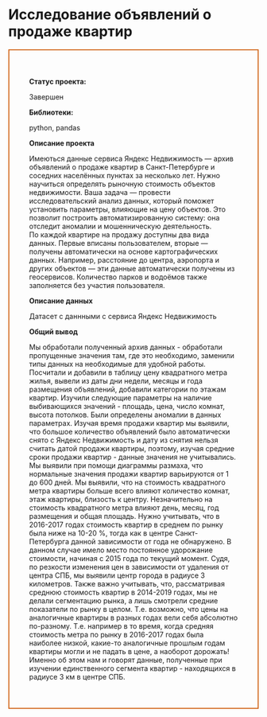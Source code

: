 # Исследование объявлений о продаже квартир

<div style="border:solid Chocolate 2px; padding: 40px">
    
**Статус проекта:**

Завершен

**Библиотеки:**

python, pandas

**Описание проекта**
   
Имеються данные сервиса Яндекс Недвижимость — архив объявлений о продаже квартир в Санкт-Петербурге и соседних населённых пунктах за несколько лет. Нужно научиться определять рыночную стоимость объектов недвижимости. Ваша задача — провести исследовательский анализ данных, который поможет установить параметры, влияющие на цену объектов. Это позволит построить автоматизированную систему: она отследит аномалии и мошенническую деятельность.  
По каждой квартире на продажу доступны два вида данных. Первые вписаны пользователем, вторые — получены автоматически на основе картографических данных. Например, расстояние до центра, аэропорта и других объектов — эти данные автоматически получены из геосервисов. Количество парков и водоёмов также заполняется без участия пользователя. 
    
**Описание данных**
   
Датасет с даннными с сервиса Яндекс Недвижимость
 
**Общий вывод**    
 
Мы обработали полученный архив данных - обработали пропущенные значения там, где это необходимо, заменили типы данных на необходимые для удобной работы. Посчитали и добавили в таблицу цену квадратного метра жилья, вывели из даты дни недели, месяцы и года размещения объявлений, добавили категории по этажам квартир. Изучили следующие параметры на наличие выбивающихся значений - площадь, цена, число комнат, высота потолков. Были определены аномалии в данных параметрах. Изучая время продажи квартир мы выявили, что большое количество объявлений было автоматически снято с Яндекс Недвижимость и дату из снятия нельзя считать датой продажи квартиры, поэтому, изучая средние сроки продажи квартир - данные значения не учитывались. Мы выявили при помощи диаграммы размаха, что нормальные значения продажи квартир варьируются от 1 до 600 дней. Мы выявили, что на стоимость квадратного метра квартиры больше всего влияют количество комнат, этаж квартиры, близость к центру. Незначительно на стоимость квадратного метра влияют день, месяц, год размещения и общая площадь. Нужно учитывать, что в 2016-2017 годах стоимость квартир в среднем по рынку была ниже на 10-20 %, тогда как в центре Санкт-Петербурга данной зависимости от года не обнаружено. В данном случае имело место постоянное удорожание стоимости, начиная с 2015 года по текущий момент. Судя, по резкости изменения цен в зависимости от удаления от центра СПБ, мы выявили центр города в радиусе 3 километров.
Также важно учитывать, что, рассматривая среднюю стоимость квартир в 2014-2019 годах, мы не делали сегментацию рынка, а лишь смотрели средние показатели по рынку в целом. Т.е. возможно, что цены на аналогичные квартиры в разных годах вели себя абсолютно по-разному. Т.е. например в то время, когда средняя стоимость метра по рынку в 2016-2017 годах была наиболее низкой, какие-то аналогичные прошлым годам квартиры могли и не падать в цене, а наоборот дорожать! Именно об этом нам и говорят данные, полученные при изучении единственного сегмента квартир - находящихся в радиусе 3 км в центре СПБ.
